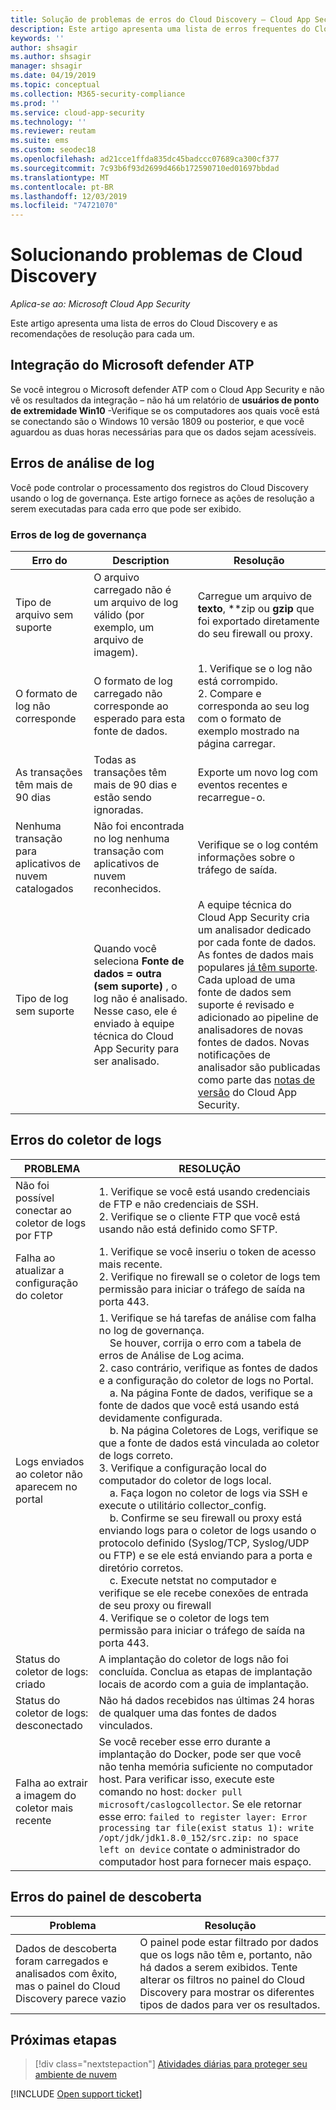 ```yaml
---
title: Solução de problemas de erros do Cloud Discovery – Cloud App Security | Microsoft Docs
description: Este artigo apresenta uma lista de erros frequentes do Cloud Discovery e as recomendações de resolução para cada um.
keywords: ''
author: shsagir
ms.author: shsagir
manager: shsagir
ms.date: 04/19/2019
ms.topic: conceptual
ms.collection: M365-security-compliance
ms.prod: ''
ms.service: cloud-app-security
ms.technology: ''
ms.reviewer: reutam
ms.suite: ems
ms.custom: seodec18
ms.openlocfilehash: ad21cce1ffda835dc45badccc07689ca300cf377
ms.sourcegitcommit: 7c93b6f93d2699d466b172590710ed01697bbdad
ms.translationtype: MT
ms.contentlocale: pt-BR
ms.lasthandoff: 12/03/2019
ms.locfileid: "74721070"
---
```

# <a name="troubleshooting-cloud-discovery"></a>Solucionando problemas de Cloud Discovery

*Aplica-se ao: Microsoft Cloud App Security*

Este artigo apresenta uma lista de erros do Cloud Discovery e as recomendações de resolução para cada um.

## <a name="microsoft-defender-atp-integration"></a>Integração do Microsoft defender ATP

Se você integrou o Microsoft defender ATP com o Cloud App Security e não vê os resultados da integração – não há um relatório de **usuários de ponto de extremidade Win10** -Verifique se os computadores aos quais você está se conectando são o Windows 10 versão 1809 ou posterior, e que você aguardou as duas horas necessárias para que os dados sejam acessíveis.

## <a name="log-parsing-errors"></a>Erros de análise de log

Você pode controlar o processamento dos registros do Cloud Discovery usando o log de governança. Este artigo fornece as ações de resolução a serem executadas para cada erro que pode ser exibido.

### <a name="governance-log-errors"></a>Erros de log de governança

|Erro do|Description|Resolução|
|----|----|----|
|Tipo de arquivo sem suporte|O arquivo carregado não é um arquivo de log válido (por exemplo, um arquivo de imagem).|Carregue um arquivo de **texto**, **zip ou **gzip** que foi exportado diretamente do seu firewall ou proxy.|
|O formato de log não corresponde|O formato de log carregado não corresponde ao esperado para esta fonte de dados.|1. Verifique se o log não está corrompido. <br /> 2. Compare e corresponda ao seu log com o formato de exemplo mostrado na página carregar.|
|As transações têm mais de 90 dias|Todas as transações têm mais de 90 dias e estão sendo ignoradas.|Exporte um novo log com eventos recentes e recarregue-o.|
|Nenhuma transação para aplicativos de nuvem catalogados|Não foi encontrada no log nenhuma transação com aplicativos de nuvem reconhecidos.|Verifique se o log contém informações sobre o tráfego de saída.|
|Tipo de log sem suporte|Quando você seleciona **Fonte de dados = outra (sem suporte)** , o log não é analisado. Nesse caso, ele é enviado à equipe técnica do Cloud App Security para ser analisado.|A equipe técnica do Cloud App Security cria um analisador dedicado por cada fonte de dados. As fontes de dados mais populares [já têm suporte](set-up-cloud-discovery.md). Cada upload de uma fonte de dados sem suporte é revisado e adicionado ao pipeline de analisadores de novas fontes de dados. Novas notificações de analisador são publicadas como parte das [notas de versão](release-notes.md) do Cloud App Security.|

## <a name="log-collector-errors"></a>Erros do coletor de logs

|PROBLEMA | RESOLUÇÃO |
|--------|--|
|Não foi possível conectar ao coletor de logs por FTP| 1. Verifique se você está usando credenciais de FTP e não credenciais de SSH. <br />2. Verifique se o cliente FTP que você está usando não está definido como SFTP.  |
|Falha ao atualizar a configuração do coletor | 1. Verifique se você inseriu o token de acesso mais recente. <br />2. Verifique no firewall se o coletor de logs tem permissão para iniciar o tráfego de saída na porta 443.|
|Logs enviados ao coletor não aparecem no portal | 1. Verifique se há tarefas de análise com falha no log de governança.  <br />  &nbsp;&nbsp;&nbsp;&nbsp;Se houver, corrija o erro com a tabela de erros de Análise de Log acima.<br /> 2. caso contrário, verifique as fontes de dados e a configuração do coletor de logs no Portal. <br /> &nbsp;&nbsp;&nbsp;&nbsp;a. Na página Fonte de dados, verifique se a fonte de dados que você está usando está devidamente configurada. <br />&nbsp;&nbsp;&nbsp;&nbsp;b. Na página Coletores de Logs, verifique se que a fonte de dados está vinculada ao coletor de logs correto. <br /> 3. Verifique a configuração local do computador do coletor de logs local.  <br />&nbsp;&nbsp;&nbsp;&nbsp;a. Faça logon no coletor de logs via SSH e execute o utilitário collector_config.<br/>&nbsp;&nbsp;&nbsp;&nbsp;b. Confirme se seu firewall ou proxy está enviando logs para o coletor de logs usando o protocolo definido (Syslog/TCP, Syslog/UDP ou FTP) e se ele está enviando para a porta e diretório corretos.<br /> &nbsp;&nbsp;&nbsp;&nbsp;c. Execute netstat no computador e verifique se ele recebe conexões de entrada de seu proxy ou firewall <br /> 4. Verifique se o coletor de logs tem permissão para iniciar o tráfego de saída na porta 443. |
|Status do coletor de logs: criado | A implantação do coletor de logs não foi concluída. Conclua as etapas de implantação locais de acordo com a guia de implantação.|
|Status do coletor de logs: desconectado | Não há dados recebidos nas últimas 24 horas de qualquer uma das fontes de dados vinculados. |
|Falha ao extrair a imagem do coletor mais recente| Se você receber esse erro durante a implantação do Docker, pode ser que você não tenha memória suficiente no computador host. Para verificar isso, execute este comando no host: `docker pull microsoft/caslogcollector`. Se ele retornar esse erro: `failed to register layer: Error processing tar file(exist status 1): write /opt/jdk/jdk1.8.0_152/src.zip: no space left on device` contate o administrador do computador host para fornecer mais espaço.|

## <a name="discovery-dashboard-errors"></a>Erros do painel de descoberta

|Problema|Resolução|
|----|----|
|Dados de descoberta foram carregados e analisados com êxito, mas o painel do Cloud Discovery parece vazio|O painel pode estar filtrado por dados que os logs não têm e, portanto, não há dados a serem exibidos. Tente alterar os filtros no painel do Cloud Discovery para mostrar os diferentes tipos de dados para ver os resultados.|

## <a name="next-steps"></a>Próximas etapas

> [!div class="nextstepaction"]
> [Atividades diárias para proteger seu ambiente de nuvem](daily-activities-to-protect-your-cloud-environment.md)

[!INCLUDE [Open support ticket](includes/support.md)]
